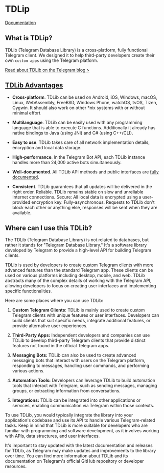 # TDLip

[Documentation]([TDLib](https://core.telegram.org/tdlib))

## What is TDLip?

TDLib (Telegram Database Library) is a cross-platform, fully functional Telegram client. We designed it to help third-party developers create their own `custom apps` using the Telegram platform.

[Read about TDLib on the Telegram blog >](https://telegram.org/blog/tdlib)

## [TDLib Advantages](https://core.telegram.org/tdlib#tdlib-advantages)
* **Cross-platform**. TDLib can be used on Android, iOS, Windows, macOS, Linux, WebAssembly, FreeBSD, Windows Phone, watchOS, tvOS, Tizen, Cygwin. It should also work on other *nix systems with or without minimal effort.

* **Multilanguage**. TDLib can be easily used with any programming language that is able to execute C functions. Additionally it already has native bindings to Java (using JNI) and C# (using C++/CLI).

* **Easy to use**. TDLib takes care of all network implementation details, encryption and local data storage.

* **High-performance**. In the Telegram Bot API, each TDLib instance handles more than 24,000 active bots simultaneously.
* **Well-documented**. All TDLib API methods and public interfaces are [fully documented](https://core.telegram.org/tdlib/docs/).

* **Consistent**. TDLib guarantees that all updates will be delivered in the right order.
Reliable. TDLib remains stable on slow and unreliable Internet connections.
Secure: All local data is encrypted using a user-provided encryption key.
Fully-asynchronous. Requests to TDLib don't block each other or anything else, responses will be sent when they are available.


## Where can I use this TDLib?
The TDLib (Telegram Database Library) is not related to databases, but rather it stands for "Telegram Database Library." It's a software library developed by Telegram to provide a high-level API for building Telegram clients.

TDLib is used by developers to create custom Telegram clients with more advanced features than the standard Telegram app. These clients can be used on various platforms including desktop, mobile, and web. TDLib abstracts many of the complex details of working with the Telegram API, allowing developers to focus on creating user interfaces and implementing specific functionalities.

Here are some places where you can use TDLib:

1. **Custom Telegram Clients:** TDLib is mainly used to create custom Telegram clients with unique features or user interfaces. Developers can build clients that suit specific needs, integrate additional features, or provide alternative user experiences.

2. **Third-Party Apps:** Independent developers and companies can use TDLib to develop third-party Telegram clients that provide distinct features not found in the official Telegram apps.

3. **Messaging Bots:** TDLib can also be used to create advanced messaging bots that interact with users on the Telegram platform, responding to messages, handling user commands, and performing various actions.

4. **Automation Tools:** Developers can leverage TDLib to build automation tools that interact with Telegram, such as sending messages, managing groups, or extracting information from conversations.

5. **Integrations:** TDLib can be integrated into other applications or services, enabling communication via Telegram within those contexts.

To use TDLib, you would typically integrate the library into your application's codebase and use its API to handle various Telegram-related tasks. Keep in mind that TDLib is more suitable for developers who are familiar with programming and software development, as it involves working with APIs, data structures, and user interfaces.

It's important to stay updated with the latest documentation and releases for TDLib, as Telegram may make updates and improvements to the library over time. You can find more information about TDLib and its documentation on Telegram's official GitHub repository or developer resources.